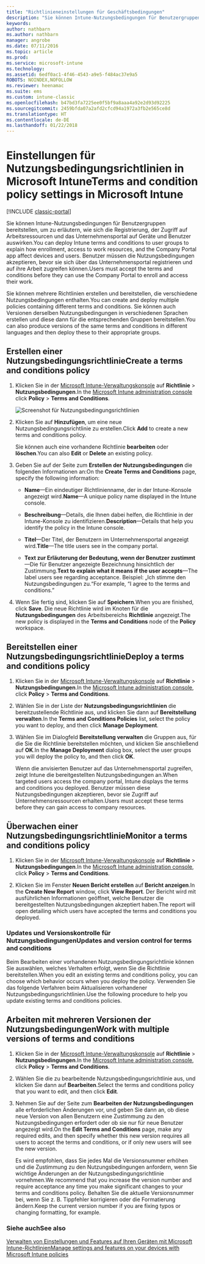 ```yaml
---
title: "Richtlinieneinstellungen für Geschäftsbedingungen"
description: "Sie können Intune-Nutzungsbedingungen für Benutzergruppen bereitstellen, um zu erläutern, wie sich die Registrierung, der Zugriff auf Arbeitsressourcen und die Verwendung des Unternehmensportals auf Geräte und Benutzer auswirken."
keywords: 
author: nathbarn
ms.author: nathbarn
manager: angrobe
ms.date: 07/11/2016
ms.topic: article
ms.prod: 
ms.service: microsoft-intune
ms.technology: 
ms.assetid: 6edf0ac1-4f46-4543-a9e5-f484ac37e9a5
ROBOTS: NOINDEX,NOFOLLOW
ms.reviewer: heenamac
ms.suite: ems
ms.custom: intune-classic
ms.openlocfilehash: b47bd3fa7225ee0f5bf9a8aaa4a92e2d93d92225
ms.sourcegitcommit: 2459bfda07a2afd2cfcd94a1972a3fb2e565ce8d
ms.translationtype: HT
ms.contentlocale: de-DE
ms.lasthandoff: 01/22/2018
---
```

# <a name="terms-and-condition-policy-settings-in-microsoft-intune"></a><span data-ttu-id="1a4ec-103">Einstellungen für Nutzungsbedingungsrichtlinien in Microsoft Intune</span><span class="sxs-lookup"><span data-stu-id="1a4ec-103">Terms and condition policy settings in Microsoft Intune</span></span>

[!INCLUDE [classic-portal](../includes/classic-portal.md)]

<span data-ttu-id="1a4ec-104">Sie können Intune-Nutzungsbedingungen für Benutzergruppen bereitstellen, um zu erläutern, wie sich die Registrierung, der Zugriff auf Arbeitsressourcen und das Unternehmensportal auf Geräte und Benutzer auswirken.</span><span class="sxs-lookup"><span data-stu-id="1a4ec-104">You can deploy Intune terms and conditions to user groups to explain how enrollment, access to work resources, and the Company Portal app affect devices and users.</span></span> <span data-ttu-id="1a4ec-105">Benutzer müssen die Nutzungsbedingungen akzeptieren, bevor sie sich über das Unternehmensportal registrieren und auf ihre Arbeit zugreifen können.</span><span class="sxs-lookup"><span data-stu-id="1a4ec-105">Users must accept the terms and conditions before they can use the Company Portal to enroll and access their work.</span></span>

<span data-ttu-id="1a4ec-106">Sie können mehrere Richtlinien erstellen und bereitstellen, die verschiedene Nutzungsbedingungen enthalten.</span><span class="sxs-lookup"><span data-stu-id="1a4ec-106">You can create and deploy multiple policies containing different terms and conditions.</span></span> <span data-ttu-id="1a4ec-107">Sie können auch Versionen derselben Nutzungsbedingungen in verschiedenen Sprachen erstellen und diese dann für die entsprechenden Gruppen bereitstellen.</span><span class="sxs-lookup"><span data-stu-id="1a4ec-107">You can also produce versions of the same terms and conditions in different languages and then deploy these to their appropriate groups.</span></span>

## <a name="create-a-terms-and-conditions-policy"></a><span data-ttu-id="1a4ec-108">Erstellen einer Nutzungsbedingungsrichtlinie</span><span class="sxs-lookup"><span data-stu-id="1a4ec-108">Create a terms and conditions policy</span></span>

1.  <span data-ttu-id="1a4ec-109">Klicken Sie in der [Microsoft Intune-Verwaltungskonsole](https://manage.microsoft.com) auf **Richtlinie** &gt; **Nutzungsbedingungen**.</span><span class="sxs-lookup"><span data-stu-id="1a4ec-109">In the [Microsoft Intune administration console](https://manage.microsoft.com) click **Policy** &gt; **Terms and Conditions**.</span></span>

    ![Screenshot für Nutzungsbedingungsrichtlinien](./media/pol-sa-terms-conditions.png)

2.  <span data-ttu-id="1a4ec-111">Klicken Sie auf **Hinzufügen**, um eine neue Nutzungsbedingungsrichtlinie zu erstellen.</span><span class="sxs-lookup"><span data-stu-id="1a4ec-111">Click **Add** to create a new terms and conditions policy.</span></span>

    <span data-ttu-id="1a4ec-112">Sie können auch eine vorhandene Richtlinie **bearbeiten** oder **löschen**.</span><span class="sxs-lookup"><span data-stu-id="1a4ec-112">You can also **Edit** or **Delete** an existing policy.</span></span>

3.  <span data-ttu-id="1a4ec-113">Geben Sie auf der Seite zum **Erstellen der Nutzungsbedingungen** die folgenden Informationen an:</span><span class="sxs-lookup"><span data-stu-id="1a4ec-113">On the **Create Terms and Conditions** page, specify the following information:</span></span>

    -   <span data-ttu-id="1a4ec-114">**Name**&mdash;Ein eindeutiger Richtlinienname, der in der Intune-Konsole angezeigt wird.</span><span class="sxs-lookup"><span data-stu-id="1a4ec-114">**Name**&mdash;A unique policy name displayed in the Intune console.</span></span>

    -   <span data-ttu-id="1a4ec-115">**Beschreibung**&mdash;Details, die Ihnen dabei helfen, die Richtlinie in der Intune-Konsole zu identifizieren.</span><span class="sxs-lookup"><span data-stu-id="1a4ec-115">**Description**&mdash;Details that help you identify the policy in the Intune console.</span></span>

    -   <span data-ttu-id="1a4ec-116">**Titel**&mdash;Der Titel, der Benutzern im Unternehmensportal angezeigt wird.</span><span class="sxs-lookup"><span data-stu-id="1a4ec-116">**Title**&mdash;The title users see in the company portal.</span></span>

    -   <span data-ttu-id="1a4ec-117">**Text zur Erläuterung der Bedeutung, wenn der Benutzer zustimmt**&mdash;Die für Benutzer angezeigte Bezeichnung hinsichtlich der Zustimmung.</span><span class="sxs-lookup"><span data-stu-id="1a4ec-117">**Text to explain what it means if the user accepts**&mdash;The label users see regarding acceptance.</span></span> <span data-ttu-id="1a4ec-118">Beispiel: „Ich stimme den Nutzungsbedingungen zu.“</span><span class="sxs-lookup"><span data-stu-id="1a4ec-118">For example, “I agree to the terms and conditions.”</span></span>

4.  <span data-ttu-id="1a4ec-119">Wenn Sie fertig sind, klicken Sie auf **Speichern**.</span><span class="sxs-lookup"><span data-stu-id="1a4ec-119">When you are finished, click **Save**.</span></span> <span data-ttu-id="1a4ec-120">Die neue Richtlinie wird im Knoten für die **Nutzungsbedingungen** des Arbeitsbereichs **Richtlinie** angezeigt.</span><span class="sxs-lookup"><span data-stu-id="1a4ec-120">The new policy is displayed in the **Terms and Conditions** node of the **Policy** workspace.</span></span>

## <a name="deploy-a-terms-and-conditions-policy"></a><span data-ttu-id="1a4ec-121">Bereitstellen einer Nutzungsbedingungsrichtlinie</span><span class="sxs-lookup"><span data-stu-id="1a4ec-121">Deploy a terms and conditions policy</span></span>

1.  <span data-ttu-id="1a4ec-122">Klicken Sie in der [Microsoft Intune-Verwaltungskonsole](https://manage.microsoft.com) auf **Richtlinie** &gt; **Nutzungsbedingungen**.</span><span class="sxs-lookup"><span data-stu-id="1a4ec-122">In the [Microsoft Intune administration console](https://manage.microsoft.com), click **Policy** &gt; **Terms and Conditions**.</span></span>

2.  <span data-ttu-id="1a4ec-123">Wählen Sie in der Liste der **Nutzungsbedingungsrichtlinien** die bereitzustellende Richtlinie aus, und klicken Sie dann auf **Bereitstellung verwalten**.</span><span class="sxs-lookup"><span data-stu-id="1a4ec-123">In the **Terms and Conditions Policies** list, select the policy you want to deploy, and then click **Manage Deployment**.</span></span>

3.  <span data-ttu-id="1a4ec-124">Wählen Sie im Dialogfeld **Bereitstellung verwalten** die Gruppen aus, für die Sie die Richtlinie bereitstellen möchten, und klicken Sie anschließend auf **OK**.</span><span class="sxs-lookup"><span data-stu-id="1a4ec-124">In the **Manage Deployment** dialog box, select the user groups you will deploy the policy to, and then click **OK**.</span></span>

    <span data-ttu-id="1a4ec-125">Wenn die anvisierten Benutzer auf das Unternehmensportal zugreifen, zeigt Intune die bereitgestellten Nutzungsbedingungen an.</span><span class="sxs-lookup"><span data-stu-id="1a4ec-125">When targeted users access the company portal, Intune displays the terms and conditions you deployed.</span></span> <span data-ttu-id="1a4ec-126">Benutzer müssen diese Nutzungsbedingungen akzeptieren, bevor sie Zugriff auf Unternehmensressourcen erhalten.</span><span class="sxs-lookup"><span data-stu-id="1a4ec-126">Users must accept these terms before they can gain access to company resources.</span></span>

## <a name="monitor-a-terms-and-conditions-policy"></a><span data-ttu-id="1a4ec-127">Überwachen einer Nutzungsbedingungsrichtlinie</span><span class="sxs-lookup"><span data-stu-id="1a4ec-127">Monitor a terms and conditions policy</span></span>

1.  <span data-ttu-id="1a4ec-128">Klicken Sie in der [Microsoft Intune-Verwaltungskonsole](https://manage.microsoft.com) auf **Richtlinie** &gt; **Nutzungsbedingungen**.</span><span class="sxs-lookup"><span data-stu-id="1a4ec-128">In the [Microsoft Intune administration console](https://manage.microsoft.com), click **Policy** &gt; **Terms and Conditions**.</span></span>

2.  <span data-ttu-id="1a4ec-129">Klicken Sie im Fenster **Neuen Bericht erstellen** auf **Bericht anzeigen**.</span><span class="sxs-lookup"><span data-stu-id="1a4ec-129">In the **Create New Report** window, click **View Report**.</span></span> <span data-ttu-id="1a4ec-130">Der Bericht wird mit ausführlichen Informationen geöffnet, welche Benutzer die bereitgestellten Nutzungsbedingungen akzeptiert haben.</span><span class="sxs-lookup"><span data-stu-id="1a4ec-130">The report will open detailing which users have accepted the terms and conditions you deployed.</span></span>

### <a name="updates-and-version-control-for-terms-and-conditions"></a><span data-ttu-id="1a4ec-131">Updates und Versionskontrolle für Nutzungsbedingungen</span><span class="sxs-lookup"><span data-stu-id="1a4ec-131">Updates and version control for terms and conditions</span></span>
<span data-ttu-id="1a4ec-132">Beim Bearbeiten einer vorhandenen Nutzungsbedingungsrichtlinie können Sie auswählen, welches Verhalten erfolgt, wenn Sie die Richtlinie bereitstellen.</span><span class="sxs-lookup"><span data-stu-id="1a4ec-132">When you edit an existing terms and conditions policy, you can choose which behavior occurs when you deploy the policy.</span></span> <span data-ttu-id="1a4ec-133">Verwenden Sie das folgende Verfahren beim Aktualisieren vorhandener Nutzungsbedingungsrichtlinien.</span><span class="sxs-lookup"><span data-stu-id="1a4ec-133">Use the following procedure to help you update existing terms and conditions policies.</span></span>

## <a name="work-with-multiple-versions-of-terms-and-conditions"></a><span data-ttu-id="1a4ec-134">Arbeiten mit mehreren Versionen der Nutzungsbedingungen</span><span class="sxs-lookup"><span data-stu-id="1a4ec-134">Work with multiple versions of terms and conditions</span></span>

1.  <span data-ttu-id="1a4ec-135">Klicken Sie in der [Microsoft Intune-Verwaltungskonsole](https://manage.microsoft.com) auf **Richtlinie** &gt; **Nutzungsbedingungen**.</span><span class="sxs-lookup"><span data-stu-id="1a4ec-135">In the [Microsoft Intune administration console](https://manage.microsoft.com), click **Policy** &gt; **Terms and Conditions**.</span></span>

2.  <span data-ttu-id="1a4ec-136">Wählen Sie die zu bearbeitende Nutzungsbedingungsrichtlinie aus, und klicken Sie dann auf **Bearbeiten**.</span><span class="sxs-lookup"><span data-stu-id="1a4ec-136">Select the terms and conditions policy that you want to edit, and then click **Edit**.</span></span>

3.  <span data-ttu-id="1a4ec-137">Nehmen Sie auf der Seite zum **Bearbeiten der Nutzungsbedingungen** alle erforderlichen Änderungen vor, und geben Sie dann an, ob diese neue Version von allen Benutzern eine Zustimmung zu den Nutzungsbedingungen erfordert oder ob sie nur für neue Benutzer angezeigt wird.</span><span class="sxs-lookup"><span data-stu-id="1a4ec-137">On the **Edit Terms and Conditions** page, make any required edits, and then specify whether this new version requires all users to accept the terms and conditions, or if only new users will see the new version.</span></span>

    <span data-ttu-id="1a4ec-138">Es wird empfohlen, dass Sie jedes Mal die Versionsnummer erhöhen und die Zustimmung zu den Nutzungsbedingungen anfordern, wenn Sie wichtige Änderungen an der Nutzungsbedingungsrichtlinie vornehmen.</span><span class="sxs-lookup"><span data-stu-id="1a4ec-138">We recommend that you increase the version number and require acceptance any time you make significant changes to your terms and conditions policy.</span></span> <span data-ttu-id="1a4ec-139">Behalten Sie die aktuelle Versionsnummer bei, wenn Sie z. B. Tippfehler korrigieren oder die Formatierung ändern.</span><span class="sxs-lookup"><span data-stu-id="1a4ec-139">Keep the current version number if you are fixing typos or changing formatting, for example.</span></span>

### <a name="see-also"></a><span data-ttu-id="1a4ec-140">Siehe auch</span><span class="sxs-lookup"><span data-stu-id="1a4ec-140">See also</span></span>
[<span data-ttu-id="1a4ec-141">Verwalten von Einstellungen und Features auf Ihren Geräten mit Microsoft Intune-Richtlinien</span><span class="sxs-lookup"><span data-stu-id="1a4ec-141">Manage settings and features on your devices with Microsoft Intune policies</span></span>](manage-settings-and-features-on-your-devices-with-microsoft-intune-policies.md)
